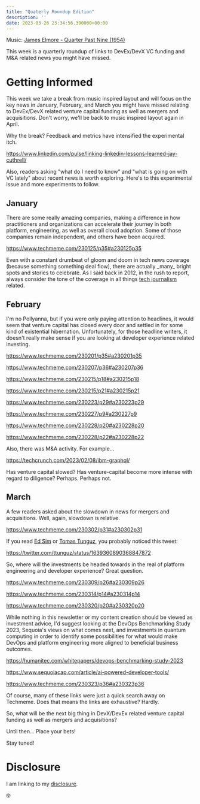 ```yaml
---
title: "Quaterly Roundup Edition"
description: ''
date: 2023-03-26 23:34:56.390000+00:00
---
```


 

Music: [James Elmore - Quarter Past Nine (1954)](https://www.youtube.com/watch?v=iMpv-kCz5O4)

This week is a quarterly roundup of links to DevEx/DevX VC funding and M&A related news you might have missed.

# Getting Informed

This week we take a break from music inspired layout and will focus on the key news in January, February, and March you might have missed relating to DevEx/DevX related venture capital funding as well as mergers and acquisitions. Don't worry, we'll be back to music inspired layout again in April.

Why the break? Feedback and metrics have intensified the experimental itch.

https://www.linkedin.com/pulse/linking-linkedin-lessons-learned-jay-cuthrell/

Also, readers asking "what do I need to know" and "what is going on with VC lately" about recent news is worth exploring. Here's to this experimental issue and more experiments to follow.

## January 

There are some really amazing companies, making a difference in how practitioners and organizations can accelerate their journey in both platform, engineering, as well as overall cloud adoption. Some of those companies remain independent, and others have been acquired.

https://www.techmeme.com/230125/p35#a230125p35

Even with a constant drumbeat of gloom and doom in tech news coverage (because something something deal flow), there are actually \_many\_ bright spots and stories to celebrate. As I said back in 2012, in the rush to report, always consider the tone of the coverage in all things [tech journalism](https://fudge.org/archive/tech-journalism/) related.

## February 

I'm no Pollyanna, but if you were only paying attention to headlines, it would seem that venture capital has closed every door and settled in for some kind of existential hibernation. Unfortunately, for those headline writers, it doesn't really make sense if you are looking at developer experience related investing.

https://www.techmeme.com/230201/p35#a230201p35

https://www.techmeme.com/230207/p36#a230207p36

https://www.techmeme.com/230215/p18#a230215p18

https://www.techmeme.com/230215/p21#a230215p21

https://www.techmeme.com/230223/p29#a230223p29

https://www.techmeme.com/230227/p9#a230227p9

https://www.techmeme.com/230228/p20#a230228p20

https://www.techmeme.com/230228/p22#a230228p22

Also, there was M&A activity. For example...

https://techcrunch.com/2023/02/08/ibm-graphql/

Has venture capital slowed? Has venture-capital become more intense with regard to diligence? Perhaps. Perhaps not.

## March

A few readers asked about the slowdown in news for mergers and acquisitions. Well, again, slowdown is relative.

https://www.techmeme.com/230302/p31#a230302p31

If you read [Ed Sim](https://whatshot.substack.com) or [Tomas Tunguz](https://tomtunguz.com), you probably noticed this tweet:

https://twitter.com/ttunguz/status/1639360890368847872

So, where will the investments be headed towards in the real of platform engineering and developer experience? Great question.

https://www.techmeme.com/230309/p26#a230309p26

https://www.techmeme.com/230314/p14#a230314p14

https://www.techmeme.com/230320/p20#a230320p20

While nothing in this newsletter or my content creation should be viewed as investment advice, I'd suggest looking at the DevOps Benchmarking Study 2023, Sequoia's views on what comes next, and investments in quantum computing in order to identify some possibilities for what would make DevOps and platform engineering more aligned to beneficial business outcomes.

https://humanitec.com/whitepapers/devops-benchmarking-study-2023

https://www.sequoiacap.com/article/ai-powered-developer-tools/

https://www.techmeme.com/230323/p36#a230323p36

Of course, many of these links were just a quick search away on Techmeme. Does that means the links are exhaustive? Hardly.

So, what will be the next big thing in DevX/DevEx related venture capital funding as well as mergers and acquisitions?

Until then… Place your bets!

Stay tuned! 

# Disclosure

I am linking to my [disclosure](https://jaycuthrell.com/disclosure/).
 
🤓







